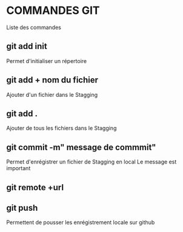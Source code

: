 # COMMANDES GIT
Liste des commandes
## git add init
Permet d'initialiser un répertoire
## git add + nom du fichier
Ajouter d'un fichier dans le Stagging

## git add .
Ajouter de tous les fichiers dans le Stagging
## git commit -m" message de commmit"
Permet d'enrégistrer un fichier de  Stagging en local
Le message est important
## git remote +url 
## git push
Permettent  de pousser les enrégistrement locale sur  github
